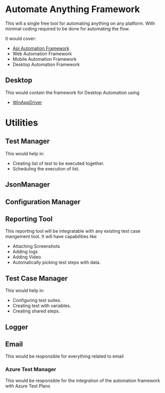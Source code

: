 # Automate Anything Framework
This will a single free tool for automating anything on any platform.
With minimal coding required to be done for automating the flow.

It would cover:
- [Api Automation Framework](https://github.com/pravinkdubey/automation_document/blob/main/Api%20Automation%20Framework.md)
- Web Automation Framework
- Mobile Automation Framework
- Desktop Automation Framework


## Desktop
This would contain the framework for Desktop Automation using 
- [WinAppDriver](https://techcommunity.microsoft.com/t5/testingspot-blog/winappdriver-and-desktop-ui-test-automation/ba-p/1124543)

# Utilities
## Test Manager
This would help in:
- Creating list of test to be executed together.
- Scheduling the execution of list.

## JsonManager
## Configuration Manager

## Reporting Tool
This reporting tool will be integratable with any existing test case mangement tool.
It will have capabilities like
- Attaching Screenshots
- Adding logs
- Adding Video
- Automatically picking test steps with data.

## Test Case Manager
This would help in:
- Configuring test suites.
- Creating test with variables.
- Creating shared steps.

## Logger

## Email
This would be responsible for everything related to email 

### Azure Test Manager
This would be responsible for the integration of the automation framework with Azure Test Plans
